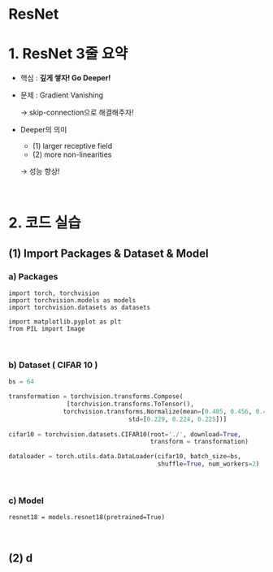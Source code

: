 # ResNet

# 1. ResNet 3줄 요약

- 핵심 : **깊게 쌓자! Go Deeper!**

- 문제 : Gradient Vanishing

  $\rightarrow$ skip-connection으로 해결해주자!

- Deeper의 의미

  - (1) larger receptive field
  - (2) more non-linearities

  $\rightarrow$ 성능 향상!

<br>

# 2. 코드 실습

## (1) Import Packages & Dataset & Model

### a) Packages

```
import torch, torchvision
import torchvision.models as models
import torchvision.datasets as datasets

import matplotlib.pyplot as plt
from PIL import Image
```

<br>

### b) Dataset ( CIFAR 10 )

```python
bs = 64

transformation = torchvision.transforms.Compose(
                [torchvision.transforms.ToTensor(),
               torchvision.transforms.Normalize(mean=[0.485, 0.456, 0.406],
                                 std=[0.229, 0.224, 0.225])]
                                 
cifar10 = torchvision.datasets.CIFAR10(root='./', download=True, 
                                       transform = transformation)

dataloader = torch.utils.data.DataLoader(cifar10, batch_size=bs, 
                                         shuffle=True, num_workers=2)
```

<br>

### c) Model

```
resnet18 = models.resnet18(pretrained=True)
```

<br>

## (2) d



